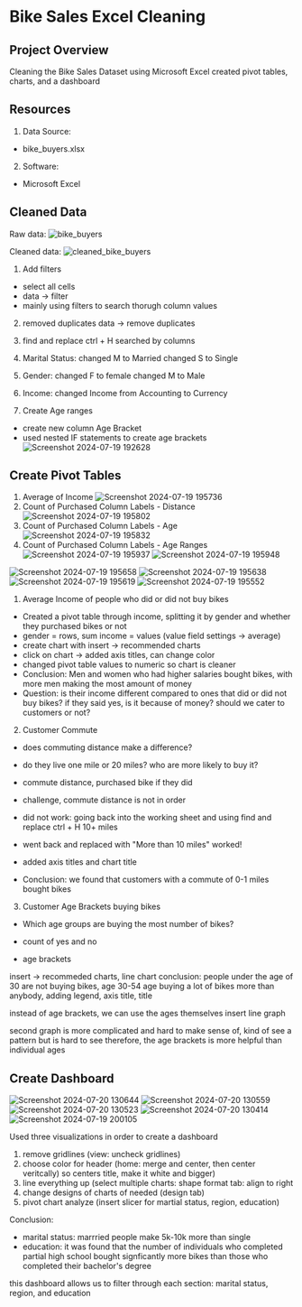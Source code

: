 # Bike Sales Excel Cleaning 

## Project Overview
Cleaning the Bike Sales Dataset using Microsoft Excel
created pivot tables, charts, and a dashboard

## Resources
1. Data Source:
- bike_buyers.xlsx

2. Software:
- Microsoft Excel

## Cleaned Data

Raw data:
![bike_buyers](https://github.com/user-attachments/assets/45d8156b-6146-438a-84a5-ecf89fed2f9b)

Cleaned data:
![cleaned_bike_buyers](https://github.com/user-attachments/assets/be1555f9-d23e-4279-b348-c65cd01bf1ad)


1. Add filters
- select all cells
- data -> filter
- mainly using filters to search thorugh column values
  
2.  removed duplicates
data -> remove duplicates

3.  find and replace
ctrl + H
searched by columns

4. Marital Status:
changed M to Married changed S to Single

5. Gender:
changed F to female
changed M to Male

6. Income:
changed Income from Accounting to Currency

7. Create Age ranges
 - create new column Age Bracket
 - used nested IF statements to create age brackets
![Screenshot 2024-07-19 192628](https://github.com/user-attachments/assets/cc779a62-1fd0-46c4-935c-f052ba4b890f)

## Create Pivot Tables

1. Average of Income
![Screenshot 2024-07-19 195736](https://github.com/user-attachments/assets/4f93d33c-406b-48fc-a1c6-4f2f6b0a24f2)
2. Count of Purchased Column Labels - Distance
![Screenshot 2024-07-19 195802](https://github.com/user-attachments/assets/20555c3c-3c49-4ac5-8020-203732d15d61)
3. Count of Purchased Column Labels - Age
![Screenshot 2024-07-19 195832](https://github.com/user-attachments/assets/63e3a02e-7a7c-462d-b53f-a8d7a65acfc0)
4. Count of Purchased Column Labels - Age Ranges
![Screenshot 2024-07-19 195937](https://github.com/user-attachments/assets/082657fd-877f-4f4f-812a-55b8a7eb6730)
![Screenshot 2024-07-19 195948](https://github.com/user-attachments/assets/8b9bee4b-cc49-40e6-9e23-1b9f7fe04ffa)



![Screenshot 2024-07-19 195658](https://github.com/user-attachments/assets/db0ad9dc-4171-49e9-a5fe-b9e955339678)
![Screenshot 2024-07-19 195638](https://github.com/user-attachments/assets/5cdc77f6-b10b-4ec5-bfd9-563d8efc28ec)
![Screenshot 2024-07-19 195619](https://github.com/user-attachments/assets/1d72b524-f436-4e80-b4fc-86c2561e250f)
![Screenshot 2024-07-19 195552](https://github.com/user-attachments/assets/adc22746-ef92-42ca-bd0a-945a53997543)



1. Average Income of people who did or did not buy bikes
- Created a pivot table through income, splitting it by gender and whether they purchased bikes or not
- gender = rows, sum income = values (value field settings -> average)
- create chart with insert -> recommended charts
- click on chart -> added axis titles, can change color
- changed pivot table values to numeric so chart is cleaner
- Conclusion: Men and women who had higher salaries bought bikes, with more men making the most amount of money
- Question: is their income different compared to ones that did or did not buy bikes? if they said yes, is it because of money? should we cater to customers or not?

2. Customer Commute
- does commuting distance make a difference?
- do they live one mile or 20 miles? who are more likely to buy it?
- commute distance, purchased bike if they did
  
- challenge, commute distance is not in order
- did not work: going back into the working sheet and using find and replace ctrl + H 10+ miles
- went back and replaced with "More than 10 miles" worked!
- added axis titles and chart title

- Conclusion: we found that customers with a commute of 0-1 miles bought bikes

3. Customer Age Brackets buying bikes

- Which age groups are buying the most number of bikes?

- count of yes and no
- age brackets

insert -> recommeded charts, line chart
conclusion: people under the age of 30 are not buying bikes, age 30-54 age buying a lot of bikes more than anybody, 
adding legend, axis title, title

instead of age brackets, we can use the ages themselves
insert line graph

second graph is more complicated and hard to make sense of, kind of see a pattern but is hard to see
therefore, the age brackets is more helpful than individual ages


## Create Dashboard
![Screenshot 2024-07-20 130644](https://github.com/user-attachments/assets/c0861948-d37c-4014-a8db-89fc83264096)
![Screenshot 2024-07-20 130559](https://github.com/user-attachments/assets/177763a5-e72f-4f90-8160-3db48622b878)
![Screenshot 2024-07-20 130523](https://github.com/user-attachments/assets/dc762027-4bdb-434b-987d-afa518489a43)
![Screenshot 2024-07-20 130414](https://github.com/user-attachments/assets/7abde3b6-f7c3-4765-8296-fc006fd45367)
![Screenshot 2024-07-19 200105](https://github.com/user-attachments/assets/9d74e9d2-f7fb-4154-a6a3-cbbe006ebc0f)


Used three visualizations in order to create a dashboard

1. remove gridlines (view: uncheck gridlines)
2. choose color for header (home: merge and center, then center veritcally) so centers title, make it white and bigger)
3. line everything up (select multiple charts: shape format tab: align to right
4. change designs of charts of needed (design tab)
5. pivot chart analyze (insert slicer for martial status, region, education)

Conclusion: 
- marital status: marrried people make 5k-10k more than single
- education: it was found that the number of individuals who completed partial high school bought signficantly more bikes than those who completed their bachelor's degree

this dashboard allows us to filter through each section: marital status, region, and education
